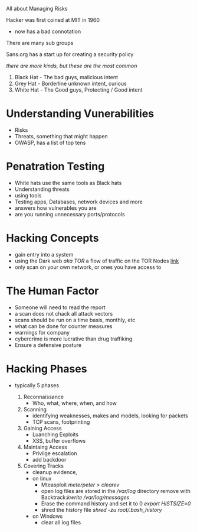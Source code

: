All about Managing Risks

Hacker was first coined at MIT in 1960
- now has a bad connotation

There are many sub groups

Sans.org has a start up for creating a security policy

*there are more kinds, but these are the most common*
1. Black Hat - The bad guys, malicious intent
2. Grey Hat - Borderline unknown intent, curious
3. White Hat - The Good guys, Protecting / Good intent

# Understanding Vunerabilities
- Risks
- Threats, something that might happen
- OWASP, has a list of top tens

# Penatration Testing
- White hats use the same tools as Black hats
- Understanding threats
- using tools
- Testing apps, Databases, network devices and more
- answers how vulnerables you are
- are you running unnecessary ports/protocols

# Hacking Concepts
- gain entry into a system
- using the Dark web *aka TOR* a flow of traffic on the TOR Nodes [link](https://torflow.uncharted.software/)
- only scan on your own network, or ones you have access to

# The Human Factor
- Someone will need to read the report
- a scan does not chack all attack vectors
- scans should be run on a time basis, monthly, etc
- what can be done for counter measures
- warnings for company
- cybercrime is more lucrative than drug traffiking
- Ensure a defensive posture

# Hacking Phases
- typically 5 phases

    1. Reconnaissance
        - Who, what, where, when, and how
    2. Scanning
        - identifying weaknesses, makes and models, looking for packets
        - TCP scans, footprinting
    3. Gaining Access
        - Luanching Exploits
        - XSS, buffer overflows
    4. Maintaing Access
        - Privilge escalation
        - add backdoor
    5. Covering Tracks
        - cleanup evidence, 
        - on linux
            - Mteasploit *meterpeter > clearev* 
            - open log files are stored in the */var/log* directory remove with Backtrack:*kwrite /var/log/messages*
            - Erase the command history and set it to 0 *export HISTSIZE=0*
            - shred the history file *shred -zu root/.bash_history*
        - on Windows
            - clear all log files